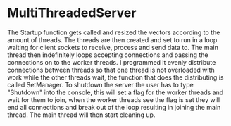 # MultiThreadedServer

The Startup function gets called and resized the vectors according to the amount of threads. The threads are then created and set to run in a loop waiting for client sockets
to receive, process and send data to. The main thread then indefinitely loops accepting connections and passing the connections on to the worker threads. I programmed it
evenly distribute connections between threads so that one thread is not overloaded with work while the other threads wait, the function that does the distributing is called
SetManager. To shutdown the server the user has to type "Shutdown" into the console, this will set a flag for the worker threads and wait for them to join, when the worker
threads see the flag is set they will end all connections and break out of the loop resulting in joining the main thread. The main thread will then start cleaning up.
